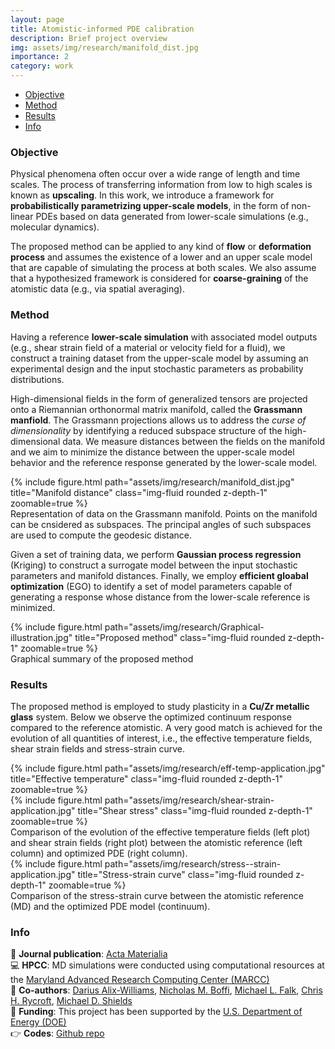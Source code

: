 ```yaml
---
layout: page
title: Atomistic-informed PDE calibration
description: Brief project overview
img: assets/img/research/manifold_dist.jpg
importance: 2
category: work
---
```


* [Objective](#objective)
* [Method](#method)
* [Results](#results)
* [Info](#info)

### Objective
Physical phenomena often occur over a wide range of length and time scales. The process of transferring information from low to high scales is known as **upscaling**. 
In this work, we introduce a framework for **probabilistically parametrizing upper-scale models**, in the form of non-linear PDEs based on data generated from lower-scale simulations (e.g., molecular dynamics). 

The proposed method can be applied to any kind of **flow** or **deformation process** and assumes the existence of a lower and an upper scale model that are capable of simulating the process at both scales. We also assume that a hypothesized framework is considered for **coarse-graining** of the atomistic data (e.g., via spatial averaging). 


### Method 
Having a reference **lower-scale simulation** with associated model outputs (e.g., shear strain field of a material or velocity field for a fluid), we construct a training dataset from the upper-scale model by assuming an experimental design and the input stochastic parameters as probability distributions.

High-dimensional fields in the form of generalized tensors are projected onto a Riemannian orthonormal matrix manifold, called the **Grassmann manfiold**. The Grassmann projections allows us to address the *curse of dimensionality* by identifying a reduced subspace structure of the high-dimensional data. We measure distances between the fields on the manifold and we aim to minimize the distance between the upper-scale model behavior and the reference response generated by the lower-scale model. 

<div class="row justify-content-sm-center">
    <div class="col-sm-4 mt-3 mt-md-0">
        {% include figure.html path="assets/img/research/manifold_dist.jpg" title="Manifold distance" class="img-fluid rounded z-depth-1" zoomable=true %}
    </div>
</div>
<div class="caption">
    Representation of data on the Grassmann manifold. Points on the manifold can be cnsidered as subspaces. The principal angles of such subspaces are used to compute the geodesic distance.
</div>

Given a set of training data, we perform **Gaussian process regression** (Kriging) to construct a surrogate model between the input stochastic parameters and manifold distances. Finally, we employ **efficient gloabal optimization** (EGO) to identify a set of model parameters capable of generating a response whose distance from the lower-scale reference is minimized. 


<div class="row justify-content-sm-center">
    <div class="col-sm-4 mt-3 mt-md-0">
        {% include figure.html path="assets/img/research/Graphical-illustration.jpg" title="Proposed method" class="img-fluid rounded z-depth-1" zoomable=true %}
    </div>
</div>
<div class="caption">
    Graphical summary of the proposed method
</div>


### Results
The proposed method is employed to study plasticity in a **Cu/Zr metallic glass** system. Below we observe the optimized continuum response compared to the reference atomistic. A very good match is achieved for the evolution of all quantities of interest, i.e., the effective temperature fields, shear strain fields  and stress-strain curve.

<div class="row justify-content-sm-center">
    <div class="col-sm-4 mt-3 mt-md-0">
        {% include figure.html path="assets/img/research/eff-temp-application.jpg" title="Effective temperature" class="img-fluid rounded z-depth-1" zoomable=true %}
    </div>
    <div class="col-sm-4 mt-3 mt-md-0">
        {% include figure.html path="assets/img/research/shear-strain-application.jpg" title="Shear stress" class="img-fluid rounded z-depth-1" zoomable=true %}
    </div>
</div>
<div class="caption">
    Comparison of the evolution of the effective temperature fields (left plot) and shear strain fields (right plot) between the atomistic reference (left column) and optimized PDE (right column).
</div>


<div class="row justify-content-sm-center">
    <div class="col-sm-4 mt-3 mt-md-0">
        {% include figure.html path="assets/img/research/stress--strain-application.jpg" title="Stress-strain curve" class="img-fluid rounded z-depth-1" zoomable=true %}
    </div>
</div>
<div class="caption">
    Comparison of the stress-strain curve between the atomistic reference (MD) and the optimized PDE model (continuum).
</div>

### Info
 
:paperclip: **Journal publication**: [Acta Materialia](https://www.sciencedirect.com/science/article/pii/S1359645421003888?dgcid=coauthor)   
:computer: **HPCC**: MD simulations were conducted using computational resources at the [Maryland Advanced Research Computing Center (MARCC)](https://www.marcc.jhu.edu/)  
:raised_hands: **Co-authors**: [Darius Alix-Williams](https://github.com/dalixwill), [Nicholas M. Boffi](https://nmboffi.github.io/), [Michael L. Falk](https://engineering.jhu.edu/faculty/michael-falk/), [Chris H. Rycroft](https://people.seas.harvard.edu/~chr/), [Michael D. Shields](https://engineering.jhu.edu/faculty/michael-shields/)   
:microscope: **Funding**: This project has been supported by the [U.S. Department of Energy (DOE)](https://www.energy.gov/)    
:point_right: **Codes**: [Github repo](https://github.com/katiana22/GrassmannianEGO)

